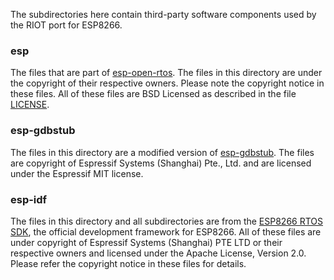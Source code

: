 The subdirectories here contain third-party software components used by the RIOT port for ESP8266.

### esp

The files that are part of [esp-open-rtos](https://github.com/SuperHouse/esp-open-rtos.git). The files in this directory are under the copyright of their respective owners. Please note the copyright notice in these files. All of these files are BSD Licensed as described in the file [LICENSE](https://github.com/SuperHouse/esp-open-rtos/blob/master/LICENSE).

### esp-gdbstub

The files in this directory are a modified version of [esp-gdbstub](https://github.com/espressif/esp-gdbstub). The files are copyright of Espressif Systems (Shanghai) Pte., Ltd. and are licensed under the Espressif MIT license.

### esp-idf

The files in this directory and all subdirectories are from the [ESP8266 RTOS SDK](https://github.com/espressif/ESP8266_RTOS_SDK), the official development framework for ESP8266. All of these files are under copyright of Espressif Systems (Shanghai) PTE LTD or their respective owners and licensed under the Apache License, Version 2.0. Please refer the copyright notice in these files for details.
